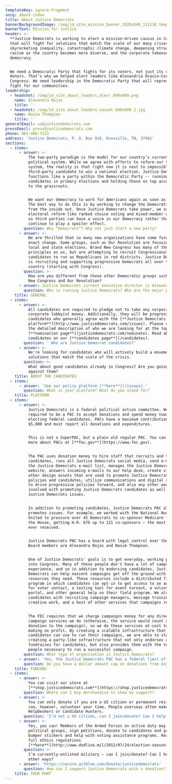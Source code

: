 ```yaml
---
templateKey: ignore-fragment
uniq: about-index
title: About Justice Democrats
bannerBackgroundImage: /img/jd_site_mission_banner_1920x540_111518_temp.png
bannerText: Mission for Justice
header: >-
  **Justice Democrats is working to elect a mission-driven caucus in Congress**
  that will fight for solutions that match the scale of our many crises:
  skyrocketing inequality, catastrophic climate change, deepening structural
  racism as the country becomes more diverse, and the corporate takeover of our
  democracy.


  We need a Democratic Party that fights for its voters, not just its corporate
  donors. That’s why we helped elect leaders like Alexandria Ocasio-Cortez to
  Congress. We need leadership in the Democratic Party that will represent and
  fight for our communities.
leadership:
  - headshot: /img/jd_site_about_leaders_alexr_600x600.png
    name: Alexandra Rojas
    title: ''
  - headshot: /img/jd_site_about_leaders_nasimt_600x600_2.jpg
    name: Nasim Thompson
    title: ''
generalEmail: us@justicedemocrats.com
pressEmail: press@justicedemocrats.com
phone: 865-408-7313
address: 'Justice Democrats, P. O. Box 910, Knoxville, TN, 37901'
sections:
  - items:
      - answer: >-
          The two-party paradigm is the model for our country’s current
          political system. While we agree with efforts to reform our two-party
          system, the reality is that right now it is next to impossible for a
          third-party candidate to win a national election. Justice Democrats
          functions like a party within the Democratic Party -- running our own
          candidates in primary elections and holding those on top accountable
          to the grassroots.


          We want our democracy to work for Americans again as soon as possible.
          The best way to do this is by working to change the Democratic Party
          from the inside out. Once Justice Democrats take power, we support
          electoral reform like ranked choice voting and mixed-member districts
          so third parties can have a voice in our democracy rather than
          continue to play a spoiler effect.
        question: Why “Democrats”? Why not just start a new party?
      - answer: >-
          We are thrilled that so many new organizations have come forward to
          enact change. Some groups, such as Our Revolution are focusing on
          local and state elections. Brand New Congress has many of the same
          principles as us, but are attempting to recruit Congressional
          candidates to run as Republicans in red districts. Justice Democrats
          is recruiting and supporting progressive Democrats all over the
          country (starting with Congress).
        question: >-
          How are you different from these other Democratic groups such as Brand
          New Congress and Our Revolution?
      - answer: Justice Democrats current executive director is Alexandra Rojas.
        question: Who is running Justice Democrats? Who are the major players?
    title: GENERAL
  - items:
      - answer: >-
          All candidates are required to pledge not to take any corporate PAC or
          corporate lobbyist money. Additionally, they will be progressive
          candidates who generally agree with the [**Justice Democrats
          platform**](http://www.justicedemocrats.com/issues). Please check out
          the detailed description of who we are looking for at the top of our
          [**nomination page**](justicedemocrats.com/nominate). Read about our
          candidates on our [**candidates page**](/candidates).
        question: ' Who are Justice Democrat candidates?'
      - answer: >-
          We're looking for candidates who will actively build a movement around
          solutions that match the scale of the crisis.
        question: >-
          What about good candidates already in Congress? Are you going to run
          against them?
    title: ABOUT THE CANDIDATES
  - items:
      - answer: 'See our policy platform [**here**](/issues).'
        question: What is your platform? What do you stand for?
    title: PLATFORM
  - items:
      - answer: >-
          Justice Democrats is a federal political action committee. We are
          required to be a PAC to accept donations and spend money toward
          electing federal candidates. PACs have a maximum contribution limit of
          $5,000 and must report all donations and expenditures. 


          This is not a SuperPAC, but a plain old regular PAC. You can learn
          more about PACs at [**fec.gov**](https://www.fec.gov).  


          The PAC uses donation money to hire staff that recruits and trains
          candidates, runs all Justice Democrats social media, send e-mails to
          the Justice Democrats e-mail list, manages the Justice Democrats
          website, answers incoming e-mails to our help desk, create videos and
          other design assets that are used to promote Justice Democrats
          policies and candidates, utilize communications and digital strategies
          to drive progressive policies forward, and also any other work
          involved with promoting Justice Democrats candidates as well as
          Justice Democrats issues.  


          In addition to promoting candidates, Justice Democrats PAC also
          promotes issues. For example, we worked with the National Nurses
          United to pressure over 45 Democrats to co-sponsor Medicare for All in
          the House, getting H.R. 676 up to 121 co-sponsors — the most it has
          ever received. 


          Justice Democrats PAC has a board with legal control over the entity.
          Board members are Alexandra Rojas and Nasim Thompson.


          One of Justice Democrats' goals is to get everyday, working people
          into Congress. Many of these people don't have a lot of campaign
          experience, and so in addition to endorsing candidates, Justice
          Democrats can help nascent campaigns get off the ground with the
          resources they need. These resources include a distributed field
          program in which candidates can opt-in to get access to an auto-dialer
          for voter contact, a texting tool for event turnout, a volunteer
          portal, and other general help on their field program. We also help
          candidates with recruiting campaign managers, message training, press,
          creative work, and a host of other services that campaigns require.  


          The FEC requires that we charge campaigns money for any direct
          campaign services we do (otherwise, the service would count as a
          donation to the campaign), so we do these services at-cost to us,
          making no profit. By creating a scalable infrastructure that
          candidates can use to run their campaigns, we are able to start
          creating a party-like infrastructure that not only endorses and
          fundraises for candidates, but also provides them with the tools and
          people necessary to run a successful campaign.
        question: What type of organization is Justice Democrats?
      - answer: 'Yes, the Justice Democrats PAC has a federal limit of $5,000 per year.'
        question: Do you have a dollar amount cap on donations from any one individual?
    title: FUNDING
  - items:
      - answer: >-
          You can visit our store at
          [**shop.justicedemocrats.com**](https://shop.justicedemocrats.com).
        question: Where can I buy merchandise to show my support?
      - answer: >-
          You can only donate if you are a US citizen or permanent resident. You
          can, however, volunteer your time. People overseas often make great
          HelpDeskers or Candidate Hunters.
        question: 'I’m not a US citizen, can I join/donate? Can I help in other ways?'
      - answer: >-
          Yes, you can! Members of the Armed Forces on active duty may join
          political groups, sign petitions, donate to candidates and groups, use
          bumper stickers and help with voting assistance programs. Read the
          full ethics regulations
          [**here**](http://www.dodlive.mil/2012/07/24/election-season-calls-for-caution-professionalism-among-military/).
        question: >-
          I’m currently-enlisted military — can I join/donate? Can I help in
          other ways?
      - answer: 'https://secure.actblue.com/donate/justicedemocrats'
        question: How can I support Justice Democrats with a donation?
    title: YOUR PART
---
```



